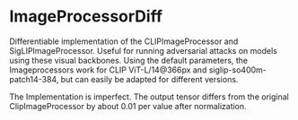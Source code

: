 # ImageProcessorDiff
Differentiable implementation of the CLIPImageProcessor and SigLIPImageProcessor. Useful for running adversarial attacks on models using these visual backbones.
Using the default parameters, the Imageprocessors work for CLIP ViT-L/14@366px and siglip-so400m-patch14-384, but can easily be adapted for different versions.

The Implementation is imperfect. The output tensor differs from the original ClipImageProcessor by about 0.01 per value after normalization.

